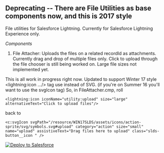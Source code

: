 ## Deprecating -- There are File Utilities as base components now, and this is 2017 style

File utilities for Salesforce Lightning. Currently for Salesforce Lightning Experience only.

_Components_

1. File Attacher: Uploads the files on a related recordId as attachments. Currently drag and drop of multiple files only. Click to upload through the file chooser is still being worked on. Large file sizes not implemented yet.

This is all work in progress right now. Updated to support Winter 17 style <lightning:icon .../> tag use instead of SVG. (if you're on Summer 16 you'll want to use the svgIcon tag)
So, in FileAttacher.cmp, roll
~~~~
<lightning:icon iconName="utility:upload" size="large" alternativeText="Click to upload files"/>
~~~~
back to
~~~~
<c:svgIcon svgPath="/resource/WIN17SLDS/assets/icons/action-sprite/svg/symbols.svg#upload" category="action" size="small" name="upload" assistiveText="Drag files here to upload" class="slds-button__icon " />
 ~~~~

<a href="https://githubsfdeploy.herokuapp.com">
  <img alt="Deploy to Salesforce"
       src="https://raw.githubusercontent.com/afawcett/githubsfdeploy/master/deploy.png">
</a>

